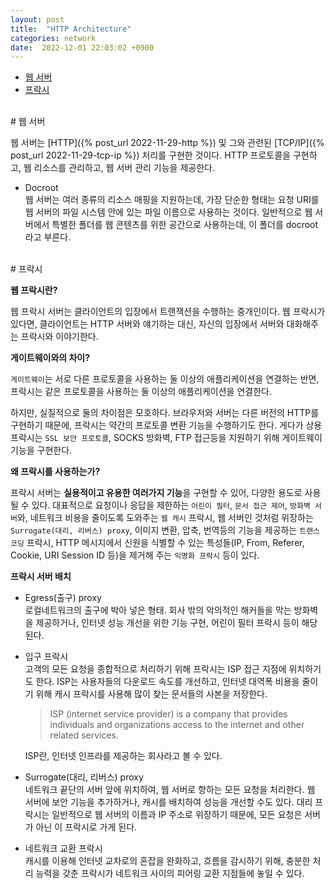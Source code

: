```yaml
---
layout: post
title:  "HTTP Architecture"
categories: network
date:  2022-12-01 22:03:02 +0900
---
```


- [웹 서버](#웹-서버)
- [프락시](#프락시)


<br/>
# 웹 서버

웹 서버는 [HTTP]({% post_url 2022-11-29-http %}) 및 그와 관련된 [TCP/IP]({% post_url 2022-11-29-tcp-ip %}) 처리를 구현한 것이다. HTTP 프로토콜을 구현하고, 웹 리소스를 관리하고, 웹 서버 관리 기능을 제공한다.

- Docroot <br/>
웹 서버는 여러 종류의 리소스 매핑을 지원하는데, 가장 단순한 형태는 요청 URI를 웹 서버의 파일 시스템 안에 있는 파일 이름으로 사용하는 것이다. 일반적으로 웹 서버에서 특별한 폴더를 웹 콘텐츠를 위한 공간으로 사용하는데, 이 폴더를 docroot 라고 부른다.

<br/>
# 프락시

**웹 프락시란?**

웹 프락시 서버는 클라이언트의 입장에서 트랜잭션을 수행하는 중개인이다. 웹 프락시가 있다면, 클라이언트는 HTTP 서버와 얘기하는 대신, 자신의 입장에서 서버와 대화해주는 프락시와 이야기한다.

**게이트웨이와의 차이?**

`게이트웨이`는 서로 다른 프로토콜을 사용하는 둘 이상의 애플리케이션을 연결하는 반면, 프락시는 같은 프로토콜을 사용하는 둘 이상의 애플리케이션을 연결한다. 

하지만, 실질적으로 둘의 차이점은 모호하다. 브라우저와 서버는 다른 버전의 HTTP를 구현하기 때문에, 프락시는 약간의 프로토콜 변환 기능을 수행하기도 한다. 게다가 상용 프락시는 `SSL 보안 프로토콜`, SOCKS 방화벽, FTP 접근등을 지원하기 위해 게이트웨이 기능을 구현한다.

**왜 프락시를 사용하는가?**

프락시 서버는 **실용적이고 유용한 여러가지 기능**을 구현할 수 있어, 다양한 용도로 사용될 수 있다. 대표적으로 요청이나 응답을 제한하는 `어린이 필터`, `문서 접근 제어`, `방화벽 서버`와, 네트워크 비용을 줄이도록 도와주는 `웹 캐시` 프락시, 웹 서버인 것처럼 위장하는 `Surrogate(대리, 리버스) proxy`, 이미지 변환, 압축, 번역등의 기능을 제공하는 `트랜스코딩` 프락시, HTTP 메시지에서 신원을 식별할 수 있는 특성들(IP, From, Referer, Cookie, URI Session ID 등)을 제거해 주는 `익명화 프락시` 등이 있다.


**프락시 서버 배치**

- Egress(출구) proxy <br/>
로컬네트워크의 출구에 박아 넣은 형태. 회사 밖의 악의적인 해커들을 막는 방화벽을 제공하거나, 인터넷 성능 개선을 위한 기능 구현, 어린이 필터 프락시 등이 해당된다.

- 입구 프락시 <br/>
    고객의 모든 요청을 종합적으로 처리하기 위해 프락시는 ISP 접근 지점에 위치하기도 한다. ISP는 사용자들의 다운로드 속도를 개선하고, 인터넷 대역폭 비용을 줄이기 위해 캐시 프락시를 사용해 많이 찾는 문서들의 사본을 저장한다.
    > ISP (internet service provider) is a company that provides individuals and organizations access to the internet and other related services.
    
    ISP란, 인터넷 인프라를 제공하는 회사라고 볼 수 있다.

- Surrogate(대리, 리버스) proxy <br/>
    네트워크 끝단의 서버 앞에 위치하여, 웹 서버로 향하는 모든 요청을 처리한다. 웹 서버에 보안 기능을 추가하거나, 캐시를 배치하여 성능을 개선할 수도 있다. 대리 프락시는 일반적으로 웹 서버의 이름과 IP 주소로 위장하기 때문에, 모든 요청은 서버가 아닌 이 프락시로 가게 된다.

- 네트워크 교환 프락시 <br/>
    캐시를 이용해 인터넷 교차로의 혼잡을 완화하고, 흐름을 감시하기 위해, 충분한 처리 능력을 갖춘 프락시가 네트워크 사이의 피어링 교환 지점들에 놓일 수 있다.